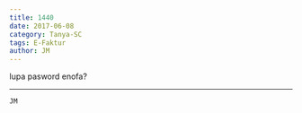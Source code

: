 ```yaml
---
title: 1440
date: 2017-06-08
category: Tanya-SC
tags: E-Faktur
author: JM
---
```


lupa pasword enofa?

---



`JM`
